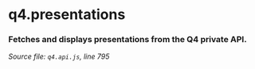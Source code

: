 # q4.presentations

### Fetches and displays presentations from the Q4 private API.

*Source file: `q4.api.js`, line 795*  




